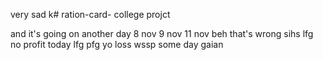 very sad k# ration-card-
college projct

and it's going on 
another day 8 nov
9 nov
11 nov beh
that's wrong 
sihs
lfg
no profit today 
lfg
pfg
yo
loss
wssp
some day gaian
